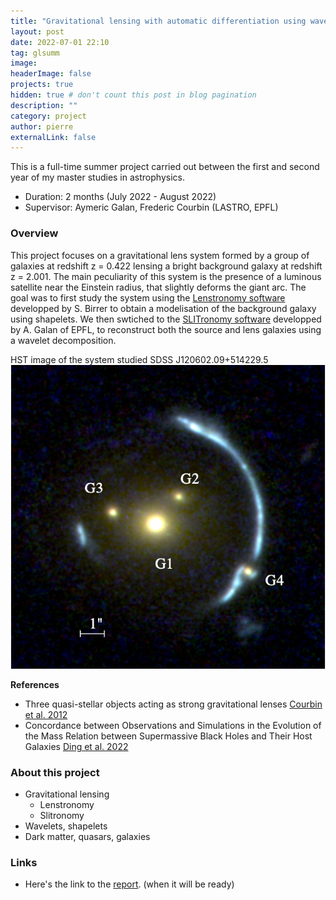 ```yaml
---
title: "Gravitational lensing with automatic differentiation using wavelets"
layout: post
date: 2022-07-01 22:10
tag: glsumm
image:
headerImage: false
projects: true
hidden: true # don't count this post in blog pagination
description: ""
category: project
author: pierre
externalLink: false
---
```


This is a full-time summer project carried out between the first and second year of my master studies in astrophysics. 
* Duration: 2 months (July 2022 - August 2022)
* Supervisor: Aymeric Galan, Frederic Courbin (LASTRO, EPFL) 

### Overview

This project focuses on a gravitational lens system formed by a group of galaxies at redshift z = 0.422 lensing a bright background galaxy at redshift z = 2.001. The main peculiarity of this system is the presence of a luminous satellite near the Einstein radius, that slightly deforms the giant arc. 
The goal was to first study the system using the [Lenstronomy software](https://github.com/lenstronomy/lenstronomy) developped by S. Birrer to obtain a modelisation of the background galaxy using shapelets. We then swtiched to the [SLITronomy software](https://github.com/aymgal/SLITronomy) developped by A. Galan of EPFL, to reconstruct both the source and lens galaxies using a wavelet decomposition. 

<figcaption class="caption"> HST image of the system studied SDSS J120602.09+514229.5 </figcaption>
<img class="image" src="/assets/images/system.png" alt="Alt Text">


**References**
* Three quasi-stellar objects acting as strong gravitational lenses [Courbin et al. 2012](https://arxiv.org/abs/1110.5514)
* Concordance between Observations and Simulations in the Evolution of the Mass Relation between Supermassive Black Holes and Their Host Galaxies [Ding et al. 2022](https://arxiv.org/abs/2205.04481)


### About this project
* Gravitational lensing
   * Lenstronomy
   * Slitronomy
* Wavelets, shapelets
* Dark matter, quasars, galaxies

### Links
* Here's the link to the [report](). (when it will be ready) 
